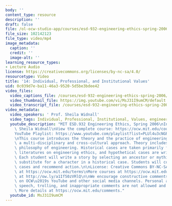 ```yaml
---
body: ''
content_type: resource
description: ''
draft: false
file: /ol-ocw-studio-app/courses/esd-932-engineering-ethics-spring-2006/mitesd_932s06_lec14_360p_16_9.mp4
file_size: 102142123
file_type: video/mp4
image_metadata:
  caption: ''
  credit: ''
  image-alt: ''
learning_resource_types:
- Lecture Audio
license: https://creativecommons.org/licenses/by-nc-sa/4.0/
resourcetype: Video
title: '14: Individual, Professional, and Institutional Values'
uid: 0c039d7e-ba11-46a3-9520-5d5be3bdee42
video_files:
  video_captions_file: /courses/esd-932-engineering-ethics-spring-2006/1pUVdk0cEsBqpG4Wecf-he5nb4thjMD8w_transcript.webvtt
  video_thumbnail_file: https://img.youtube.com/vi/MsJ31I9umCM/default.jpg
  video_transcript_file: /courses/esd-932-engineering-ethics-spring-2006/1pUVdk0cEsBqpG4Wecf-he5nb4thjMD8w_transcript.pdf
video_metadata:
  video_speakers: ' Prof. Sheila Widnall'
  video_tags: Individual, Professional, Institutional, Values, engineering ethics
  youtube_description: "MIT ESD.932 Engineering Ethics, Spring 2006\nInstructor: Prof.\
    \ Sheila Widnall\nView the complete course: https://ocw.mit.edu/courses/esd-932-engineering-ethics-spring-2006/\n\
    YouTube Playlist: https://www.youtube.com/playlist?list=PLUl4u3cNGP61YF5HCMnGUwJ8D-PNNs3OR\n\
    \nThis course introduces the theory and the practice of engineering ethics using\
    \ a multi-disciplinary and cross-cultural approach. Theory includes ethics and\
    \ philosophy of engineering. Historical cases are taken primarily from the scholarly\
    \ literatures on engineering ethics, and hypothetical cases are written by students.\
    \ Each student will write a story by selecting an ancestor or mythic hero as a\
    \ substitute for a character in a historical case. Students will compare these\
    \ cases and recommend action.\n\nLicense: Creative Commons BY-NC-SA\nMore information\
    \ at https://ocw.mit.edu/terms\nMore courses at https://ocw.mit.edu\nSupport OCW\
    \ at http://ow.ly/a1If50zVRlQ\n\nWe encourage constructive comments and discussion\
    \ on OCW\u2019s YouTube and other social media channels. Personal attacks, hate\
    \ speech, trolling, and inappropriate comments are not allowed and may be removed.\
    \ More details at https://ocw.mit.edu/comments."
  youtube_id: MsJ31I9umCM
---
```

